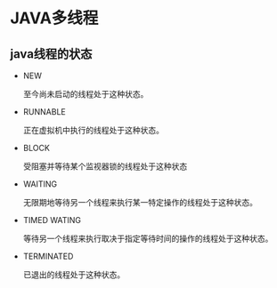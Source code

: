 #	JAVA多线程

##	java线程的状态

* NEW 

  至今尚未启动的线程处于这种状态。

* RUNNABLE

  正在虚拟机中执行的线程处于这种状态。

* BLOCK

  受阻塞并等待某个监视器锁的线程处于这种状态

* WAITING

  无限期地等待另一个线程来执行某一特定操作的线程处于这种状态。

* TIMED WATING

  等待另一个线程来执行取决于指定等待时间的操作的线程处于这种状态。

* TERMINATED

  已退出的线程处于这种状态。

  